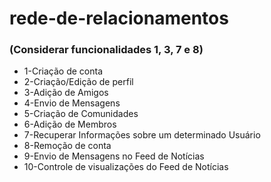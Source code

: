# rede-de-relacionamentos

### (Considerar funcionalidades 1, 3, 7 e 8)

- 1-Criação de conta
- 2-Criação/Edição de perfil
- 3-Adição de Amigos
- 4-Envio de Mensagens
- 5-Criação de Comunidades
- 6-Adição de Membros
- 7-Recuperar Informações sobre um determinado Usuário
- 8-Remoção de conta
- 9-Envio de Mensagens no Feed de Notícias
- 10-Controle de visualizações do Feed de Notícias

